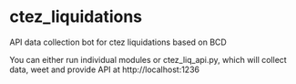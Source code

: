 # ctez_liquidations
API data collection bot for ctez liquidations based on BCD

You can either run individual modules or ctez_liq_api.py, which will collect data, weet and provide API at http://localhost:1236